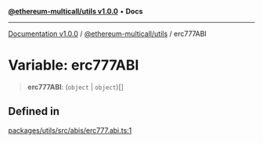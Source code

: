 [**@ethereum-multicall/utils v1.0.0**](../README.md) • **Docs**

***

[Documentation v1.0.0](../../../packages.md) / [@ethereum-multicall/utils](../README.md) / erc777ABI

# Variable: erc777ABI

> **erc777ABI**: (`object` \| `object`)[]

## Defined in

[packages/utils/src/abis/erc777.abi.ts:1](https://github.com/niZmosis/ethereum-multicall/blob/2a2d077a99c23b464a4e40dd6375d06ce98594bd/packages/utils/src/abis/erc777.abi.ts#L1)
